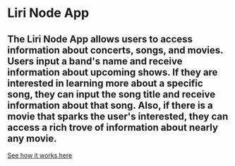 # Liri Node App

## The Liri Node App allows users to access information about concerts, songs, and movies. Users input a band's name and receive information about upcoming shows. If they are interested in learning more about a specific song, they can input the song title and receive information about that song. Also, if there is a movie that sparks the user's interested, they can access a rich trove of information about nearly any movie. 

[See how it works here](https://jeffpball.github.io/liri-node-app/NodeHomework.mov) 